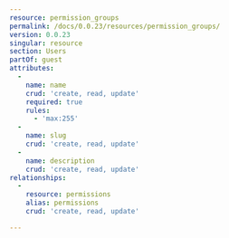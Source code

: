 ```yaml
---
resource: permission_groups
permalink: /docs/0.0.23/resources/permission_groups/
version: 0.0.23
singular: resource
section: Users
partOf: guest
attributes:
  -
    name: name
    crud: 'create, read, update'
    required: true
    rules:
      - 'max:255'
  -
    name: slug
    crud: 'create, read, update'
  -
    name: description
    crud: 'create, read, update'
relationships:
  -
    resource: permissions
    alias: permissions
    crud: 'create, read, update'

---
```

